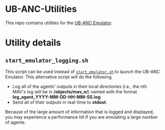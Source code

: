 # UB-ANC-Utilities

This repo contains utilities for the [UB-ANC Emulator](https://github.com/jmodares/UB-ANC-Emulator).

# Utility details

## `start_emulator_logging.sh`
This script can be used instead of [`start_emulator.sh`](https://github.com/jmodares/UB-ANC-Emulator/blob/master/script/start_emulator.sh) to launch the UB-ANC Emulator. This alternative script will do the following

* Log all of the agents' outputs in their local directories (i.e., the nth MAV's log will be in **/objects/mav_n/**) named with the format **log_agent_YYYY-MM-DD-HH-MM-SS.log**
* Send all of their outputs in real-time to **stdout**.

Because of the large amount of information that is logged and displayed, you may experience a performance hit if you are emulating a large number of agents.
